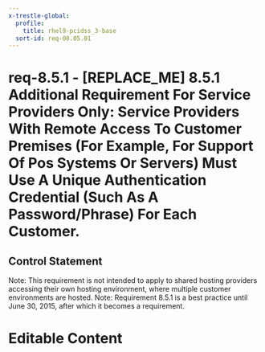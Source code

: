 ```yaml
---
x-trestle-global:
  profile:
    title: rhel9-pcidss_3-base
  sort-id: req-08.05.01
---
```


# req-8.5.1 - \[REPLACE_ME\] 8.5.1 Additional Requirement For Service Providers Only: Service Providers With Remote Access To Customer Premises (For Example, For Support Of Pos Systems Or Servers) Must Use A Unique Authentication Credential (Such As A Password/Phrase) For Each Customer.

## Control Statement

Note: This requirement is not intended to apply to shared hosting providers accessing their own hosting environment, where multiple customer environments are hosted.
Note: Requirement 8.5.1 is a best practice until June 30, 2015, after which it becomes a requirement.

# Editable Content

<!-- Make additions and edits below -->
<!-- The above represents the contents of the control as received by the profile, prior to additions. -->
<!-- If the profile makes additions to the control, they will appear below. -->
<!-- The above markdown may not be edited but you may edit the content below, and/or introduce new additions to be made by the profile. -->
<!-- If there is a yaml header at the top, parameter values may be edited. Use --set-parameters to incorporate the changes during assembly. -->
<!-- The content here will then replace what is in the profile for this control, after running profile-assemble. -->
<!-- The current profile has no added parts for this control, but you may add new ones here. -->
<!-- Each addition must have a heading either of the form ## Control my_addition_name -->
<!-- or ## Part a. (where the a. refers to one of the control statement labels.) -->
<!-- "## Control" parts are new parts added after the statement part. -->
<!-- "## Part" parts are new parts added into the top-level statement part with that label. -->
<!-- Subparts may be added with nested hash levels of the form ### My Subpart Name -->
<!-- underneath the parent ## Control or ## Part being added -->
<!-- See https://oscal-compass.github.io/compliance-trestle/tutorials/ssp_profile_catalog_authoring/ssp_profile_catalog_authoring for guidance. -->
